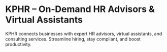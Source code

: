 # KPHR – On‑Demand HR Advisors & Virtual Assistants
KPHR connects businesses with expert HR advisors, virtual assistants, and consulting services. Streamline hiring, stay compliant, and boost productivity.
